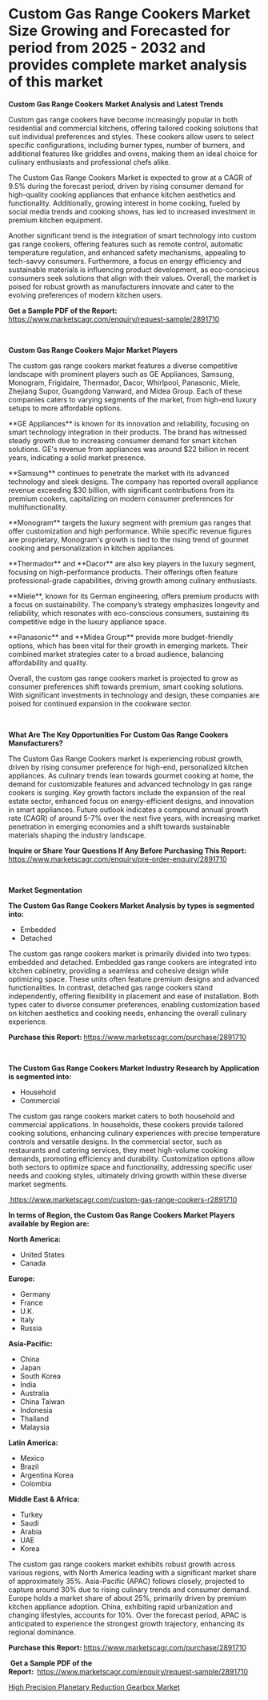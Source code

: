 <p><h1>Custom Gas Range Cookers Market Size Growing and Forecasted for period from 2025 - 2032 and provides complete market analysis of this market</h1></p><p><strong>Custom Gas Range Cookers Market Analysis and Latest Trends</strong></p>
<p><p>Custom gas range cookers have become increasingly popular in both residential and commercial kitchens, offering tailored cooking solutions that suit individual preferences and styles. These cookers allow users to select specific configurations, including burner types, number of burners, and additional features like griddles and ovens, making them an ideal choice for culinary enthusiasts and professional chefs alike.</p><p>The Custom Gas Range Cookers Market is expected to grow at a CAGR of 9.5% during the forecast period, driven by rising consumer demand for high-quality cooking appliances that enhance kitchen aesthetics and functionality. Additionally, growing interest in home cooking, fueled by social media trends and cooking shows, has led to increased investment in premium kitchen equipment. </p><p>Another significant trend is the integration of smart technology into custom gas range cookers, offering features such as remote control, automatic temperature regulation, and enhanced safety mechanisms, appealing to tech-savvy consumers. Furthermore, a focus on energy efficiency and sustainable materials is influencing product development, as eco-conscious consumers seek solutions that align with their values. Overall, the market is poised for robust growth as manufacturers innovate and cater to the evolving preferences of modern kitchen users.</p></p>
<p><strong>Get a Sample PDF of the Report:&nbsp;</strong> <a href="https://www.marketscagr.com/enquiry/request-sample/2891710?utm_campaign=2782&utm_medium=2&utm_source=Github&utm_content=ia&utm_term=14032025&utm_id=custom-gas-range-cookers">https://www.marketscagr.com/enquiry/request-sample/2891710</a></p>
<p>&nbsp;</p>
<p><strong>Custom Gas Range Cookers Major Market Players</strong></p>
<p><p>The custom gas range cookers market features a diverse competitive landscape with prominent players such as GE Appliances, Samsung, Monogram, Frigidaire, Thermador, Dacor, Whirlpool, Panasonic, Miele, Zhejiang Supor, Guangdong Vanward, and Midea Group. Each of these companies caters to varying segments of the market, from high-end luxury setups to more affordable options.</p><p>**GE Appliances** is known for its innovation and reliability, focusing on smart technology integration in their products. The brand has witnessed steady growth due to increasing consumer demand for smart kitchen solutions. GE's revenue from appliances was around $22 billion in recent years, indicating a solid market presence.</p><p>**Samsung** continues to penetrate the market with its advanced technology and sleek designs. The company has reported overall appliance revenue exceeding $30 billion, with significant contributions from its premium cookers, capitalizing on modern consumer preferences for multifunctionality. </p><p>**Monogram** targets the luxury segment with premium gas ranges that offer customization and high performance. While specific revenue figures are proprietary, Monogram's growth is tied to the rising trend of gourmet cooking and personalization in kitchen appliances.</p><p>**Thermador** and **Dacor** are also key players in the luxury segment, focusing on high-performance products. Their offerings often feature professional-grade capabilities, driving growth among culinary enthusiasts. </p><p>**Miele**, known for its German engineering, offers premium products with a focus on sustainability. The company’s strategy emphasizes longevity and reliability, which resonates with eco-conscious consumers, sustaining its competitive edge in the luxury appliance space. </p><p>**Panasonic** and **Midea Group** provide more budget-friendly options, which has been vital for their growth in emerging markets. Their combined market strategies cater to a broad audience, balancing affordability and quality.</p><p>Overall, the custom gas range cookers market is projected to grow as consumer preferences shift towards premium, smart cooking solutions. With significant investments in technology and design, these companies are poised for continued expansion in the cookware sector.</p></p>
<p>&nbsp;</p>
<p><strong>What Are The Key Opportunities For Custom Gas Range Cookers Manufacturers?</strong></p>
<p><p>The Custom Gas Range Cookers market is experiencing robust growth, driven by rising consumer preference for high-end, personalized kitchen appliances. As culinary trends lean towards gourmet cooking at home, the demand for customizable features and advanced technology in gas range cookers is surging. Key growth factors include the expansion of the real estate sector, enhanced focus on energy-efficient designs, and innovation in smart appliances. Future outlook indicates a compound annual growth rate (CAGR) of around 5-7% over the next five years, with increasing market penetration in emerging economies and a shift towards sustainable materials shaping the industry landscape.</p></p>
<p><strong>Inquire or Share Your Questions If Any Before Purchasing This Report:</strong> <a href="https://www.marketscagr.com/enquiry/pre-order-enquiry/2891710?utm_campaign=2782&utm_medium=2&utm_source=Github&utm_content=ia&utm_term=14032025&utm_id=custom-gas-range-cookers">https://www.marketscagr.com/enquiry/pre-order-enquiry/2891710</a></p>
<p>&nbsp;</p>
<p><strong>Market Segmentation</strong></p>
<p><strong>The Custom Gas Range Cookers Market Analysis by types is segmented into:</strong></p>
<p><ul><li>Embedded</li><li>Detached</li></ul></p>
<p><p>The custom gas range cookers market is primarily divided into two types: embedded and detached. Embedded gas range cookers are integrated into kitchen cabinetry, providing a seamless and cohesive design while optimizing space. These units often feature premium designs and advanced functionalities. In contrast, detached gas range cookers stand independently, offering flexibility in placement and ease of installation. Both types cater to diverse consumer preferences, enabling customization based on kitchen aesthetics and cooking needs, enhancing the overall culinary experience.</p></p>
<p><strong>Purchase this Report:&nbsp;</strong><a href="https://www.marketscagr.com/purchase/2891710?utm_campaign=2782&utm_medium=2&utm_source=Github&utm_content=ia&utm_term=14032025&utm_id=custom-gas-range-cookers">https://www.marketscagr.com/purchase/2891710</a></p>
<p>&nbsp;</p>
<p><strong>The Custom Gas Range Cookers Market Industry Research by Application is segmented into:</strong></p>
<p><ul><li>Household</li><li>Commercial</li></ul></p>
<p><p>The custom gas range cookers market caters to both household and commercial applications. In households, these cookers provide tailored cooking solutions, enhancing culinary experiences with precise temperature controls and versatile designs. In the commercial sector, such as restaurants and catering services, they meet high-volume cooking demands, promoting efficiency and durability. Customization options allow both sectors to optimize space and functionality, addressing specific user needs and cooking styles, ultimately driving growth within these diverse market segments.</p></p>
<p><a href="https://www.marketscagr.com/custom-gas-range-cookers-r2891710?utm_campaign=2782&utm_medium=2&utm_source=Github&utm_content=ia&utm_term=14032025&utm_id=custom-gas-range-cookers">&nbsp;https://www.marketscagr.com/custom-gas-range-cookers-r2891710</a></p>
<p><strong>In terms of Region, the Custom Gas Range Cookers Market Players available by Region are:</strong></p>
<p>
    <p> <strong> North America: </strong>
        <ul>
            <li>United States</li>
            <li>Canada</li>
        </ul>
        </p> 
    <p> <strong> Europe: </strong>
        <ul>
            <li>Germany</li>
            <li>France</li>
            <li>U.K.</li>
            <li>Italy</li>
            <li>Russia</li>
        </ul>
        </p> 
    <p> <strong> Asia-Pacific: </strong>
        <ul>
            <li>China</li>
            <li>Japan</li>
            <li>South Korea</li>
            <li>India</li>
            <li>Australia</li>
            <li>China Taiwan</li>
            <li>Indonesia</li>
            <li>Thailand</li>
            <li>Malaysia</li>
        </ul>
        </p> 
    <p> <strong> Latin America: </strong>
        <ul>
            <li>Mexico</li>
            <li>Brazil</li>
            <li>Argentina Korea</li>
            <li>Colombia</li>
        </ul>
        </p> 
    <p> <strong> Middle East & Africa: </strong>
        <ul>
            <li>Turkey</li>
            <li>Saudi</li>
            <li>Arabia</li>
            <li>UAE</li>
            <li>Korea</li>
        </ul>
    </p>
    </p>
<p><p>The custom gas range cookers market exhibits robust growth across various regions, with North America leading with a significant market share of approximately 35%. Asia-Pacific (APAC) follows closely, projected to capture around 30% due to rising culinary trends and consumer demand. Europe holds a market share of about 25%, primarily driven by premium kitchen appliance adoption. China, exhibiting rapid urbanization and changing lifestyles, accounts for 10%. Over the forecast period, APAC is anticipated to experience the strongest growth trajectory, enhancing its regional dominance.</p></p>
<p><strong>Purchase this Report: </strong><a href="https://www.marketscagr.com/purchase/2891710?utm_campaign=2782&utm_medium=2&utm_source=Github&utm_content=ia&utm_term=14032025&utm_id=custom-gas-range-cookers">https://www.marketscagr.com/purchase/2891710</a></p>
<p>&nbsp;<strong>Get a Sample PDF of the Report:&nbsp;&nbsp;</strong><a href="https://www.marketscagr.com/enquiry/request-sample/2891710?utm_campaign=2782&utm_medium=2&utm_source=Github&utm_content=ia&utm_term=14032025&utm_id=custom-gas-range-cookers">https://www.marketscagr.com/enquiry/request-sample/2891710</a></p>
<p><strong></strong></p>
<p><p><a href="https://github.com/meuskocov/Market-Research-Report-List-1/blob/main/high-precision-planetary-reduction-gearbox-market.md?utm_campaign=2782&utm_medium=2&utm_source=Github&utm_content=ia&utm_term=14032025&utm_id=custom-gas-range-cookers">High Precision Planetary Reduction Gearbox Market</a></p></p>